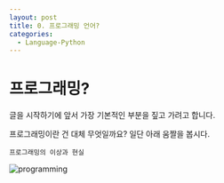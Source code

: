 ```yaml
---
layout: post
title: 0. 프로그래밍 언어?
categories:
  - Language-Python
---
```


# 프로그래밍?

글을 시작하기에 앞서 가장 기본적인 부분을 짚고 가려고 합니다.

프로그래밍이란 건 대체 무엇일까요? 일단 아래 움짤을 봅시다.

```
프로그래밍의 이상과 현실
```

![programming](https://user-images.githubusercontent.com/44010902/63097394-43d73180-bfab-11e9-9a58-785b3cc0111a.gif)
